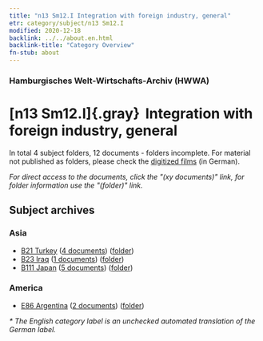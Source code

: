 ```yaml
---
title: "n13 Sm12.I Integration with foreign industry, general"
etr: category/subject/n13 Sm12.I
modified: 2020-12-18
backlink: ../../about.en.html
backlink-title: "Category Overview"
fn-stub: about
---
```


### Hamburgisches Welt-Wirtschafts-Archiv (HWWA)
# [n13 Sm12.I]{.gray}&#8201; Integration with foreign industry, general&#160; 





In total 4 subject folders, 12 documents - folders incomplete.
For material not published as folders, please check the [digitized films](/film/h1_sh) (in German).

_For direct access to the documents, click the "(xy documents)" link, for folder information use the "(folder)" link._

## Subject archives



### Asia

- [B21 Turkey](../../../geo/about.en.html#B21) (<a href="https://dfg-viewer.de/show/?tx_dlf[id]=https://pm20.zbw.eu/mets/sh/1411xx/141111/1451xx/145111/public.mets.en.xml" target="_blank">4 documents</a>) ([folder](http://purl.org/pressemappe20/folder/sh/141111,145111))
- [B23 Iraq](../../../geo/about.en.html#B23) (<a href="https://dfg-viewer.de/show/?tx_dlf[id]=https://pm20.zbw.eu/mets/sh/1411xx/141113/1451xx/145111/public.mets.en.xml" target="_blank">1 documents</a>) ([folder](http://purl.org/pressemappe20/folder/sh/141113,145111))
- [B111 Japan](../../../geo/about.en.html#B111) (<a href="https://dfg-viewer.de/show/?tx_dlf[id]=https://pm20.zbw.eu/mets/sh/1412xx/141272/1451xx/145111/public.mets.en.xml" target="_blank">5 documents</a>) ([folder](http://purl.org/pressemappe20/folder/sh/141272,145111))

### America

- [E86 Argentina](../../../geo/about.en.html#E86) (<a href="https://dfg-viewer.de/show/?tx_dlf[id]=https://pm20.zbw.eu/mets/sh/1416xx/141692/1451xx/145111/public.mets.en.xml" target="_blank">2 documents</a>) ([folder](http://purl.org/pressemappe20/folder/sh/141692,145111))


_* The English category label is an unchecked automated translation of the German label._

